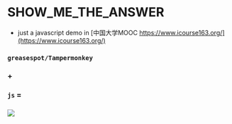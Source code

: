 # SHOW_ME_THE_ANSWER

- just a javascript demo in [中国大学MOOC https://www.icourse163.org/](https://www.icourse163.org/)

### `greasespot/Tampermonkey` 
### + 
### `js` =  
### ![](https://gss3.bdstatic.com/84oSdTum2Q5BphGlnYG/timg?wapp&quality=80&size=b150_150&subsize=20480&cut_x=0&cut_w=0&cut_y=0&cut_h=0&sec=1369815402&srctrace&di=025a2098797ebd8640060bcc4663cb9e&wh_rate=null&src=http%3A%2F%2Fimgsrc.baidu.com%2Fforum%2Fpic%2Fitem%2F562c11dfa9ec8a13424f9c95fc03918fa0ecc06a.jpg)

